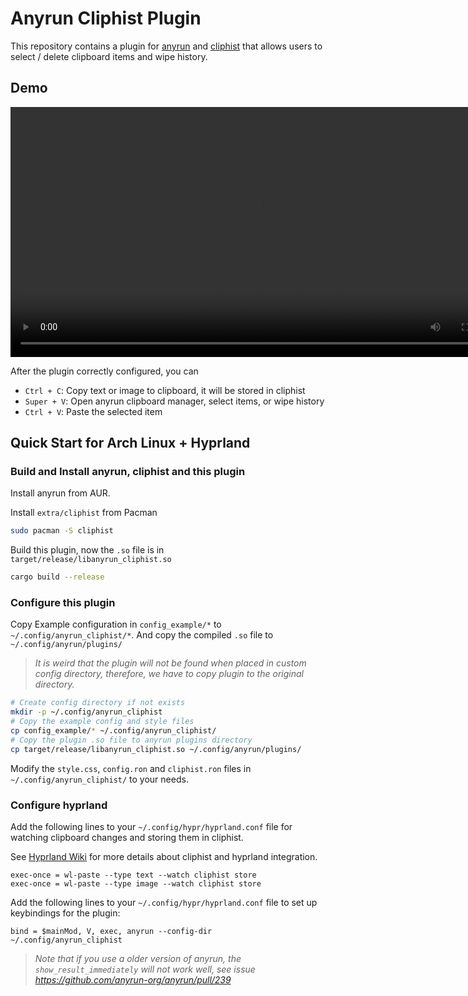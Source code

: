 # Anyrun Cliphist Plugin

This repository contains a plugin for [anyrun](https://github.com/anyrun-org/anyrun) and [cliphist](https://github.com/aa11653/anyrun-cliphist-plugin) that allows users to select / delete clipboard items and wipe history.

## Demo

<video width="800" controls>
    <source src="assets/demo.mp4" type="video/mp4">
    Your browser does not support the video tag.
</video>

After the plugin correctly configured, you can

- `Ctrl + C`: Copy text or image to clipboard, it will be stored in cliphist
- `Super + V`: Open anyrun clipboard manager, select items, or wipe history
- `Ctrl + V`: Paste the selected item


## Quick Start for Arch Linux + Hyprland

### Build and Install anyrun, cliphist and this plugin

Install anyrun from AUR. 

Install `extra/cliphist` from Pacman
```bash
sudo pacman -S cliphist
```

Build this plugin, now the `.so` file is in `target/release/libanyrun_cliphist.so`
```bash
cargo build --release
```

### Configure this plugin

Copy Example configuration in `config_example/*` to `~/.config/anyrun_cliphist/*`. And copy the compiled `.so` file to `~/.config/anyrun/plugins/`

> *It is weird that the plugin will not be found when placed in custom config directory, therefore, we have to copy plugin to the original directory.*

```bash
# Create config directory if not exists
mkdir -p ~/.config/anyrun_cliphist
# Copy the example config and style files
cp config_example/* ~/.config/anyrun_cliphist/
# Copy the plugin .so file to anyrun plugins directory
cp target/release/libanyrun_cliphist.so ~/.config/anyrun/plugins/
```

Modify the `style.css`, `config.ron` and `cliphist.ron` files in `~/.config/anyrun_cliphist/` to your needs.

### Configure hyprland

Add the following lines to your `~/.config/hypr/hyprland.conf` file for watching clipboard changes and storing them in cliphist.

See [Hyprland Wiki](https://wiki.hypr.land/Useful-Utilities/Clipboard-Managers/#cliphist) for more details about cliphist and hyprland integration.

```
exec-once = wl-paste --type text --watch cliphist store
exec-once = wl-paste --type image --watch cliphist store
```

Add the following lines to your `~/.config/hypr/hyprland.conf` file to set up keybindings for the plugin:

```
bind = $mainMod, V, exec, anyrun --config-dir ~/.config/anyrun_cliphist
```

> *Note that if you use a older version of anyrun, the `show_result_immediately` will not work well, see issue https://github.com/anyrun-org/anyrun/pull/239*
